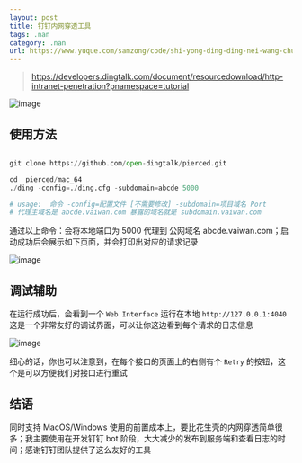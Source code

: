 ```yaml
---
layout: post
title: 钉钉内网穿透工具
tags: .nan
category: .nan
url: https://www.yuque.com/samzong/code/shi-yong-ding-ding-nei-wang-chuan-tou-gong-ju
---
```


> <https://developers.dingtalk.com/document/resourcedownload/http-intranet-penetration?pnamespace=tutorial>

![image](http://ipic-typora-samzong.oss-cn-qingdao.aliyuncs.com//uPic/1630637171967-d3907c05-e99f-4b27-b4ca-3047423021f8.jpeg?x-oss-process=image/resize,w_960,m_lfit)

## 使用方法

```python

git clone https://github.com/open-dingtalk/pierced.git

cd  pierced/mac_64
./ding -config=./ding.cfg -subdomain=abcde 5000

# usage:  命令 -config=配置文件 [不需要修改] -subdomain=项目域名 Port
# 代理主域名是 abcde.vaiwan.com 暴露的域名就是 subdomain.vaiwan.com
```

通过以上命令：会将本地端口为 5000 代理到 公网域名 abcde.vaiwan.com；启动成功后会展示如下页面，并会打印出对应的请求记录

![image](http://ipic-typora-samzong.oss-cn-qingdao.aliyuncs.com//uPic/1630637171919-e53839a7-fc1d-4796-8f96-1235722dc38c.jpeg?x-oss-process=image/resize,w_960,m_lfit)

## 调试辅助

在运行成功后，会看到一个 `Web Interface` 运行在本地 `http://127.0.0.1:4040` 这是一个非常友好的调试界面，可以让你这边看到每个请求的日志信息

![image](http://ipic-typora-samzong.oss-cn-qingdao.aliyuncs.com//uPic/1630637171928-a64116ae-eb01-4308-8a21-c1fe3ab30df5.jpeg?x-oss-process=image/resize,w_960,m_lfit)

细心的话，你也可以注意到，在每个接口的页面上的右侧有个 `Retry` 的按钮，这个是可以方便我们对接口进行重试

## 结语

同时支持 MacOS/Windows 使用的前置成本上，要比花生壳的内网穿透简单很多；我主要使用在开发钉钉 bot 阶段，大大减少的发布到服务端和查看日志的时间；感谢钉钉团队提供了这么友好的工具
